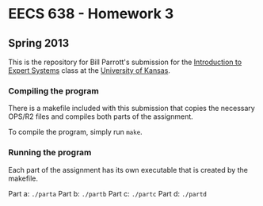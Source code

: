 # EECS 638 - Homework 3
## Spring 2013

This is the repository for Bill Parrott's submission for the [Introduction to Expert Systems](http://people.eecs.ku.edu/~jerzy/eecs638.html) class at the [University of Kansas](http://www.ku.edu/).

### Compiling the program
There is a makefile included with this submission that copies the necessary OPS/R2 files and compiles both parts of the assignment.

To compile the program, simply run `make`.

### Running the program
Each part of the assignment has its own executable that is created by the makefile.

Part a: `./parta`
Part b: `./partb`
Part c: `./partc`
Part d: `./partd`